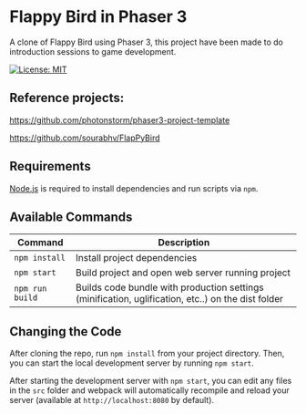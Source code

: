 # Flappy Bird in Phaser 3

A clone of Flappy Bird using Phaser 3, this project have been made to do introduction sessions to game development.

[![License: MIT](https://img.shields.io/badge/License-MIT-blue.svg)](/LICENSE)

## Reference projects:

https://github.com/photonstorm/phaser3-project-template

https://github.com/sourabhv/FlapPyBird

## Requirements

[Node.js](https://nodejs.org) is required to install dependencies and run scripts via `npm`.

## Available Commands

| Command | Description |
|---------|-------------|
| `npm install` | Install project dependencies |
| `npm start` | Build project and open web server running project |
| `npm run build` | Builds code bundle with production settings (minification, uglification, etc..) on the dist folder|

## Changing the Code

After cloning the repo, run `npm install` from your project directory. Then, you can start the local development
server by running `npm start`.


After starting the development server with `npm start`, you can edit any files in the `src` folder
and webpack will automatically recompile and reload your server (available at `http://localhost:8080`
by default).
